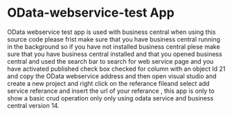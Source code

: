 # OData-webservice-test App
OData webservice test app is used  with business central when using this source code please frist make sure that you have business central running in the background so if you have not installed 
business central  plese make sure  that you have business central installed and that you opened business central and used the search bar to search for web service page and you have activated published check box checked for column with an object Id 21 and  copy the OData webservice  address  and  then open visual studio and create a new project and right click on the referance fileand select add service referance and insert the url of your referance   , this app is only to show a basic crud operation only only using odata service and business central version 14.
